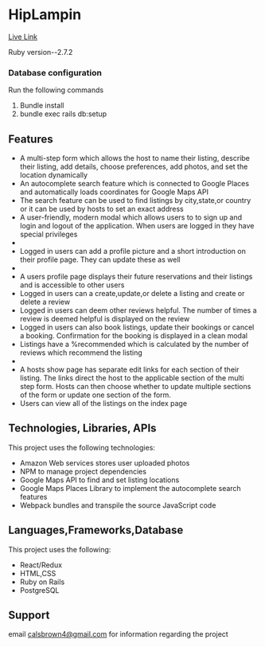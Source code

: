 # HipLampin

<p><a href="https://hip-lampin.herokuapp.com/#/">Live Link</a></p>

Ruby version--2.7.2

<h3>Database configuration</h3>

Run the following commands 
<ol>
  <li>Bundle install</li> 
  <li>bundle exec rails db:setup</li>
</ol>

<h2>Features</h2> 
<ul> 
 <li> A multi-step form which allows the host to name their listing, describe their listing, add details, choose preferences, add photos, and set the location dynamically</li>
  <li> An autocomplete search feature which is connected to Google Places and automatically loads coordinates for Google Maps API</li>
  <li> The search feature can be used to find listings by city,state,or country or it can be used by hosts to set an exact address</li>
  <li>A user-friendly, modern modal which allows users to to sign up and login and logout of the application. When users are logged in they have special privileges<li>
  <li>Logged in users can add a profile picture and a short introduction on their profile page. They can update these as well<li>
  <li>A users profile page displays their future reservations and their listings and is accessible to other users
  <li>Logged in users can a create,update,or delete a listing and create or delete a review</li>
  <li>Logged in users can deem other reviews helpful. The number of times a review is deemed helpful is displayed on the review</li>
  <li>Logged in users can also book listings, update their bookings or cancel a booking. Confirmation for the booking is displayed in a clean modal</li>
  <li>Listings have a %recommended which is calculated by the number of reviews which recommend the listing<li>
  <li> A hosts show page has separate edit links for each section of their listing. The links direct the host to the applicable section of the multi step form. Hosts can then choose whether to update multiple sections of the form or update one section of the form.</li>
  <li> Users can view all of the listings on the index page</li>
</ul>
<h2>Technologies, Libraries, APIs</h2>
 <p>This project uses the following technologies:</p>
<ul>
  <li>Amazon Web services stores user uploaded photos</li>
  <li>NPM to manage project dependencies</li>
  <li>Google Maps API to find and set listing locations</li>
  <li>Google Maps Places Library to implement the autocomplete search features</li>
  <li>Webpack bundles and transpile the source JavaScript code</li>
</ul>

<h2>Languages,Frameworks,Database</h2>
 <p>This project uses the following:</p>
<ul>
  <li>React/Redux</li>
  <li>HTML,CSS</li>
  <li>Ruby on Rails</li>
  <li>PostgreSQL</li>
</ul>

<h2>Support</h2>

email calsbrown4@gmail.com for information regarding the project


